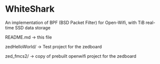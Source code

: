 # WhiteShark

An implementation of BPF (BSD Packet Filter) for Open-Wifi, with TiB real-time SSD data storage

README.md -> this file

zedHelloWorld/ -> Test project for the zedboard

zed_fmcs2/ -> copy of prebuilt openwifi project for the zedboard


